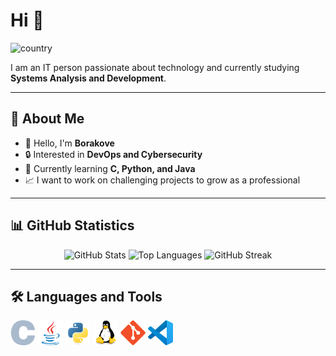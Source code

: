 # Hi 👋

![country](https://img.shields.io/badge/country-Brasil-green)

I am an IT person passionate about technology and currently studying **Systems Analysis and Development**.

---

## 🚀 About Me
- 👋 Hello, I'm **Borakove**
- 🔒 Interested in **DevOps and Cybersecurity**
- 🐍 Currently learning **C, Python, and Java**
- 📈 I want to work on challenging projects to grow as a professional

---

## 📊 GitHub Statistics

<div align="center">

![GitHub Stats](https://github-readme-stats.vercel.app/api?username=Borakove&show_icons=true&theme=radical&count_private=true)
![Top Languages](https://github-readme-stats.vercel.app/api/top-langs/?username=Borakove&layout=compact&theme=radical)
![GitHub Streak](https://streak-stats.demolab.com?user=Borakove&theme=radical)

</div>

---

## 🛠️ Languages and Tools

<p align="left">
  <img src="https://raw.githubusercontent.com/devicons/devicon/master/icons/c/c-original.svg" alt="c" width="40" height="40"/>
  <img src="https://raw.githubusercontent.com/devicons/devicon/master/icons/java/java-original.svg" alt="java" width="40" height="40"/>
  <img src="https://raw.githubusercontent.com/devicons/devicon/master/icons/python/python-original.svg" alt="python" width="40" height="40"/>
  <img src="https://raw.githubusercontent.com/devicons/devicon/master/icons/linux/linux-original.svg" alt="linux" width="40" height="40"/>
  <img src="https://raw.githubusercontent.com/devicons/devicon/master/icons/git/git-original.svg" alt="git" width="40" height="40"/>
  <img src="https://raw.githubusercontent.com/devicons/devicon/master/icons/vscode/vscode-original.svg" alt="vscode" width="40" height="40"/>
</p>
